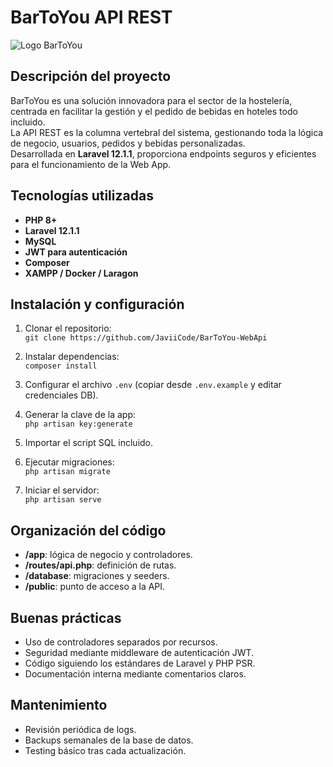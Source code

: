 # BarToYou API REST

![Logo BarToYou](./assets/logo.png)

## Descripción del proyecto

BarToYou es una solución innovadora para el sector de la hostelería, centrada en facilitar la gestión y el pedido de bebidas en hoteles todo incluido.  
La API REST es la columna vertebral del sistema, gestionando toda la lógica de negocio, usuarios, pedidos y bebidas personalizadas.  
Desarrollada en **Laravel 12.1.1**, proporciona endpoints seguros y eficientes para el funcionamiento de la Web App.

## Tecnologías utilizadas

- **PHP 8+**
- **Laravel 12.1.1**
- **MySQL**
- **JWT para autenticación**
- **Composer**
- **XAMPP / Docker / Laragon**

## Instalación y configuración

1. Clonar el repositorio:  
   `git clone https://github.com/JaviiCode/BarToYou-WebApi`

2. Instalar dependencias:  
   `composer install`

3. Configurar el archivo `.env` (copiar desde `.env.example` y editar credenciales DB).

4. Generar la clave de la app:  
   `php artisan key:generate`

5. Importar el script SQL incluido.

6. Ejecutar migraciones:  
   `php artisan migrate`

7. Iniciar el servidor:  
   `php artisan serve`

## Organización del código

- **/app**: lógica de negocio y controladores.
- **/routes/api.php**: definición de rutas.
- **/database**: migraciones y seeders.
- **/public**: punto de acceso a la API.

## Buenas prácticas

- Uso de controladores separados por recursos.
- Seguridad mediante middleware de autenticación JWT.
- Código siguiendo los estándares de Laravel y PHP PSR.
- Documentación interna mediante comentarios claros.

## Mantenimiento

- Revisión periódica de logs.
- Backups semanales de la base de datos.
- Testing básico tras cada actualización.

